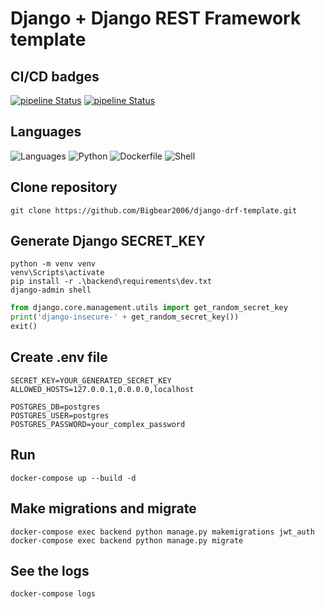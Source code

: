 # Django + Django REST Framework template

## CI/CD badges
[![pipeline Status](https://github.com/Bigbear2006/django-drf-template/actions/workflows/check.yml/badge.svg)](https://github.com/Bigbear2006/django-drf-template/actions/workflows/check.yml/badge.svg)
[![pipeline Status](https://github.com/Bigbear2006/django-drf-template/actions/workflows/deploy.yml/badge.svg)](https://github.com/Bigbear2006/django-drf-template/actions/workflows/deploy.yml/badge.svg)

## Languages
![Languages](https://img.shields.io/badge/Languages-3-blue?logo=github)
![Python](https://img.shields.io/badge/Python-3.11-FFD343?logo=python&logoColor=blue)
![Dockerfile](https://img.shields.io/badge/Dockerfile-Docker-2496ED?logo=docker&logoColor=white)
![Shell](https://img.shields.io/badge/Shell-Script-4EAA25?logo=shell&logoColor=white)

## Clone repository
`git clone https://github.com/Bigbear2006/django-drf-template.git`

## Generate Django SECRET_KEY
```shell
python -m venv venv
venv\Scripts\activate
pip install -r .\backend\requirements\dev.txt
django-admin shell
```

```python
from django.core.management.utils import get_random_secret_key
print('django-insecure-' + get_random_secret_key())
exit()
```

## Create .env file
```
SECRET_KEY=YOUR_GENERATED_SECRET_KEY
ALLOWED_HOSTS=127.0.0.1,0.0.0.0,localhost

POSTGRES_DB=postgres
POSTGRES_USER=postgres
POSTGRES_PASSWORD=your_complex_password
```

## Run
`docker-compose up --build -d`

## Make migrations and migrate
```shell
docker-compose exec backend python manage.py makemigrations jwt_auth
docker-compose exec backend python manage.py migrate
```

## See the logs
`docker-compose logs`